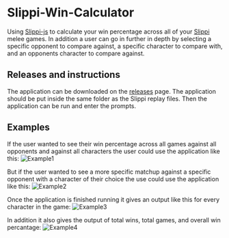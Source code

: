 # Slippi-Win-Calculator
Using [Slippi-js](https://github.com/project-slippi/slippi-js) to calculate your win percentage across all of your [Slippi](https://slippi.gg) melee games. In addition a user can go in further in depth by selecting a specific opponent to compare against, a specific character to compare with, and an opponents character to compare against.

## Releases and instructions
The application can be downloaded on the [releases](https://github.com/mcomatas/Slippi-Win-Calculator/releases) page. The application should be put inside the same folder as the Slippi replay files. Then the application can be run and enter the prompts.

## Examples
If the user wanted to see their win percentage across all games against all opponents and against all characters the user could use the application like this:
![Example1](https://i.imgur.com/ZKpnyAd.png)

But if the user wanted to see a more specific matchup against a specific opponent with a character of their choice the use could use the application like this:
![Example2](https://i.imgur.com/3v6ehCK.png)

Once the application is finished running it gives an output like this for every character in the game:
![Example3](https://i.imgur.com/uJ498PJ.png)

In addition it also gives the output of total wins, total games, and overall win percantage:
![Example4](https://i.imgur.com/mITv1oY.png)